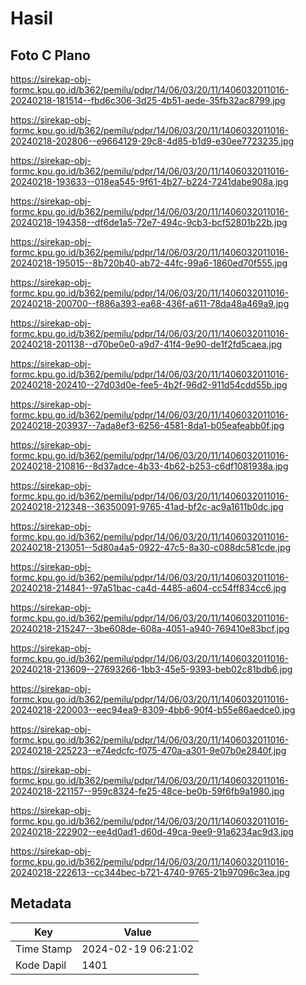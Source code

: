 # Hasil

## Foto C Plano

https://sirekap-obj-formc.kpu.go.id/b362/pemilu/pdpr/14/06/03/20/11/1406032011016-20240218-181514--fbd6c306-3d25-4b51-aede-35fb32ac8799.jpg

https://sirekap-obj-formc.kpu.go.id/b362/pemilu/pdpr/14/06/03/20/11/1406032011016-20240218-202806--e9664129-29c8-4d85-b1d9-e30ee7723235.jpg

https://sirekap-obj-formc.kpu.go.id/b362/pemilu/pdpr/14/06/03/20/11/1406032011016-20240218-193633--018ea545-9f61-4b27-b224-7241dabe908a.jpg

https://sirekap-obj-formc.kpu.go.id/b362/pemilu/pdpr/14/06/03/20/11/1406032011016-20240218-194358--df6de1a5-72e7-494c-9cb3-bcf52801b22b.jpg

https://sirekap-obj-formc.kpu.go.id/b362/pemilu/pdpr/14/06/03/20/11/1406032011016-20240218-195015--8b720b40-ab72-44fc-99a6-1860ed70f555.jpg

https://sirekap-obj-formc.kpu.go.id/b362/pemilu/pdpr/14/06/03/20/11/1406032011016-20240218-200700--f886a393-ea68-436f-a611-78da48a469a9.jpg

https://sirekap-obj-formc.kpu.go.id/b362/pemilu/pdpr/14/06/03/20/11/1406032011016-20240218-201138--d70be0e0-a9d7-41f4-9e90-de1f2fd5caea.jpg

https://sirekap-obj-formc.kpu.go.id/b362/pemilu/pdpr/14/06/03/20/11/1406032011016-20240218-202410--27d03d0e-fee5-4b2f-96d2-911d54cdd55b.jpg

https://sirekap-obj-formc.kpu.go.id/b362/pemilu/pdpr/14/06/03/20/11/1406032011016-20240218-203937--7ada8ef3-6256-4581-8da1-b05eafeabb0f.jpg

https://sirekap-obj-formc.kpu.go.id/b362/pemilu/pdpr/14/06/03/20/11/1406032011016-20240218-210816--8d37adce-4b33-4b62-b253-c6df1081938a.jpg

https://sirekap-obj-formc.kpu.go.id/b362/pemilu/pdpr/14/06/03/20/11/1406032011016-20240218-212348--36350091-9765-41ad-bf2c-ac9a1611b0dc.jpg

https://sirekap-obj-formc.kpu.go.id/b362/pemilu/pdpr/14/06/03/20/11/1406032011016-20240218-213051--5d80a4a5-0922-47c5-8a30-c088dc581cde.jpg

https://sirekap-obj-formc.kpu.go.id/b362/pemilu/pdpr/14/06/03/20/11/1406032011016-20240218-214841--97a51bac-ca4d-4485-a604-cc54ff834cc6.jpg

https://sirekap-obj-formc.kpu.go.id/b362/pemilu/pdpr/14/06/03/20/11/1406032011016-20240218-215247--3be608de-608a-4051-a940-769410e83bcf.jpg

https://sirekap-obj-formc.kpu.go.id/b362/pemilu/pdpr/14/06/03/20/11/1406032011016-20240218-213609--27693266-1bb3-45e5-9393-beb02c81bdb6.jpg

https://sirekap-obj-formc.kpu.go.id/b362/pemilu/pdpr/14/06/03/20/11/1406032011016-20240218-220003--eec94ea9-8309-4bb6-90f4-b55e86aedce0.jpg

https://sirekap-obj-formc.kpu.go.id/b362/pemilu/pdpr/14/06/03/20/11/1406032011016-20240218-225223--e74edcfc-f075-470a-a301-9e07b0e2840f.jpg

https://sirekap-obj-formc.kpu.go.id/b362/pemilu/pdpr/14/06/03/20/11/1406032011016-20240218-221157--959c8324-fe25-48ce-be0b-59f6fb9a1980.jpg

https://sirekap-obj-formc.kpu.go.id/b362/pemilu/pdpr/14/06/03/20/11/1406032011016-20240218-222902--ee4d0ad1-d60d-49ca-9ee9-91a6234ac9d3.jpg

https://sirekap-obj-formc.kpu.go.id/b362/pemilu/pdpr/14/06/03/20/11/1406032011016-20240218-222613--cc344bec-b721-4740-9765-21b97096c3ea.jpg


## Metadata

| Key        | Value               |
| ---------- | ------------------- |
| Time Stamp | 2024-02-19 06:21:02 |
| Kode Dapil | 1401                |



